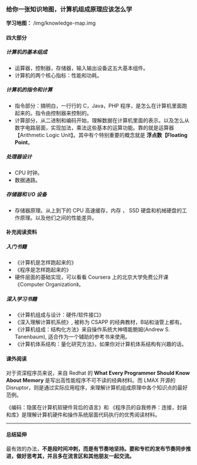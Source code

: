 ### 给你一张知识地图，计算机组成原理应该怎么学

**学习地图：** /img/knowledge-map.img

#### 四大部分

##### 计算机的基本组成

- 运算器，控制器，存储器，输入输出设备这五大基本组件。
- 计算机的两个核心指标：性能和功耗。

#####  计算机的指令和计算

- 指令部分：搞明白，一行行的 C，Java，PHP 程序，是怎么在计算机里面跑起来的。指令由控制器来控制的。
- 计算部分，从二进制和编码开始，理解数据在计算机里面的表示。以及怎么从数字电路层面，实现加法，乘法这些基本的运算功能。靠的就是运算器【Arithmetic Logic Unit】。其中有个特别重要的概念就是 **浮点数【Floating Point**。

##### 处理器设计

- CPU 时钟。
- 数据通路。

##### 存储器和 I/O 设备

- 存储器原理。从上到下的 CPU 高速缓存，内存 ， SSD 硬盘和机械硬盘的工作原理。以及他们之间的性能差异。

#### 补充阅读资料

##### 入门书籍

- 《计算机是怎样跑起来的》
- 《程序是怎样跑起来的》
- 硬件层面的基础实现，可以看看 Coursera 上的北京大学免费公开课 《Computer Organization》。

##### 深入学习书籍

- 《计算机组成与设计：硬件/软件接口》
- 《深入理解计算机系统》, 被称为 CSAPP 的经典教材，B站和油管上都有。
- 《计算机组成：结构化方法》来自操作系统大神塔能鲍姆(Andrew S. Tanenbaum), 适合作为一个辅助的参考书来使用。
- 《计算机体系结构：量化研究方法》，如果你对计算机体系结构有兴趣的话。

#### 课外阅读

对于资深程序员来说，来自 Redhat 的 **What Every Programmer Should Know About Memory** 是写出高性能程序不可不读的经典材料。而 LMAX 开源的 Disruptor，则是通过实际应用程序，来理解计算机组成原理中各个知识点的最好范例。

《编码：隐匿在计算机软硬件背后的语言》和 《程序员的自我修养：连接，封装和库》是理解计算机硬件和操作系统层面代码执行的优秀阅读材料。

---

#### 总结延伸

最有效的办法，**不是段时间冲刺，而是有节奏地坚持。要和专栏的发布节奏同步推进，做好思考其，并且多在流言区和其他朋友一起交流。**

